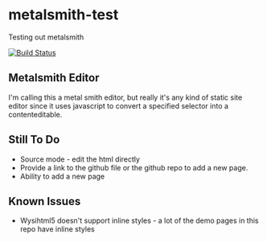 # metalsmith-test
Testing out metalsmith

[![Build Status](https://travis-ci.org/thedustinsmith/metalsmith-test.svg?branch=master)](https://travis-ci.org/thedustinsmith/metalsmith-test)


## Metalsmith Editor 
I'm calling this a metal smith editor, but really it's any kind of static site editor since it uses javascript to convert a specified selector into a contenteditable.


## Still To Do
* Source mode - edit the html directly
* Provide a link to the github file or the github repo to add a new page.
* Ability to add a new page


## Known Issues
* Wysihtml5 doesn't support inline styles - a lot of the demo pages in this repo have inline styles


